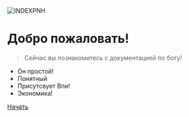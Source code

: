 ![INDEXPNH](icon.png)

# Добро пожаловать!

> Сейчас вы познакомитесь с документацией по боту!

* Он простой!
* Понятный
* Присутсвует Впи!
* Экономика!

[Начать](https://discord.com/api/oauth2/authorize?client_id=1096886051743731782&permissions=8&scope=bot)

